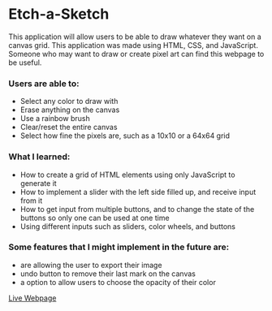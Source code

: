 # Etch-a-Sketch

This application will allow users to be able to draw whatever they want on a canvas grid. This application was made using HTML, CSS, and JavaScript. Someone who may want to draw or create pixel art can find this webpage to be useful. 

### Users are able to: 

- Select any color to draw with
- Erase anything on the canvas
- Use a rainbow brush
- Clear/reset the entire canvas
- Select how fine the pixels are, such as a 10x10 or a 64x64 grid

### What I learned:

- How to create a grid of HTML elements using only JavaScript to generate it
- How to implement a slider with the left side filled up, and receive input from it
- How to get input from multiple buttons, and to change the state of the buttons so only one can be used at one time
- Using different inputs such as sliders, color wheels, and buttons

### Some features that I might implement in the future are:

- are allowing the user to export their image
- undo button to remove their last mark on the canvas
- a option to allow users to choose the opacity of their color

[Live Webpage](https://derekx24.github.io/Etch-a-Sketch/)